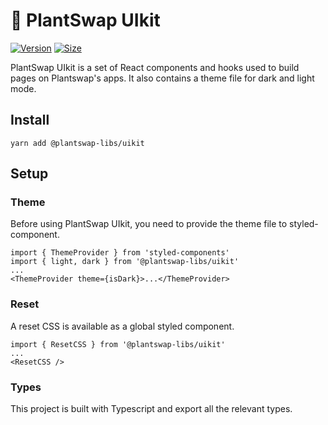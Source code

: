 # 🌱 PlantSwap UIkit

[![Version](https://img.shields.io/npm/v/@plantswap-libs/uikit)](https://www.npmjs.com/package/@plantswap-libs/uikit) [![Size](https://img.shields.io/bundlephobia/min/@plantswap-libs/uikit)](https://www.npmjs.com/package/@plantswap-libs/uikit)

PlantSwap UIkit is a set of React components and hooks used to build pages on Plantswap's apps. It also contains a theme file for dark and light mode.

## Install

`yarn add @plantswap-libs/uikit`

## Setup

### Theme

Before using PlantSwap UIkit, you need to provide the theme file to styled-component.

```
import { ThemeProvider } from 'styled-components'
import { light, dark } from '@plantswap-libs/uikit'
...
<ThemeProvider theme={isDark}>...</ThemeProvider>
```

### Reset

A reset CSS is available as a global styled component.

```
import { ResetCSS } from '@plantswap-libs/uikit'
...
<ResetCSS />
```

### Types

This project is built with Typescript and export all the relevant types.
